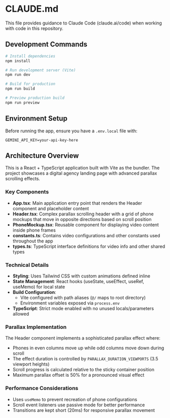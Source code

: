 # CLAUDE.md

This file provides guidance to Claude Code (claude.ai/code) when working with code in this repository.

## Development Commands

```bash
# Install dependencies
npm install

# Run development server (Vite)
npm run dev

# Build for production
npm run build

# Preview production build
npm run preview
```

## Environment Setup

Before running the app, ensure you have a `.env.local` file with:
```
GEMINI_API_KEY=your-api-key-here
```

## Architecture Overview

This is a React + TypeScript application built with Vite as the bundler. The project showcases a digital agency landing page with advanced parallax scrolling effects.

### Key Components

- **App.tsx**: Main application entry point that renders the Header component and placeholder content
- **Header.tsx**: Complex parallax scrolling header with a grid of phone mockups that move in opposite directions based on scroll position
- **PhoneMockup.tsx**: Reusable component for displaying video content inside phone frames
- **constants.ts**: Contains video configurations and other constants used throughout the app
- **types.ts**: TypeScript interface definitions for video info and other shared types

### Technical Details

- **Styling**: Uses Tailwind CSS with custom animations defined inline
- **State Management**: React hooks (useState, useEffect, useRef, useMemo) for local state
- **Build Configuration**: 
  - Vite configured with path aliases (`@/` maps to root directory)
  - Environment variables exposed via `process.env`
- **TypeScript**: Strict mode enabled with no unused locals/parameters allowed

### Parallax Implementation

The Header component implements a sophisticated parallax effect where:
- Phones in even columns move up while odd columns move down during scroll
- The effect duration is controlled by `PARALLAX_DURATION_VIEWPORTS` (3.5 viewport heights)
- Scroll progress is calculated relative to the sticky container position
- Maximum parallax offset is 50% for a pronounced visual effect

### Performance Considerations

- Uses `useMemo` to prevent recreation of phone configurations
- Scroll event listeners use passive mode for better performance
- Transitions are kept short (20ms) for responsive parallax movement